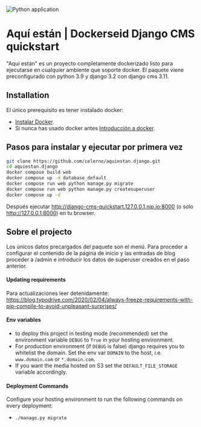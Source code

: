 ![Python application](https://github.com/django-cms/django-cms-quickstart/workflows/Python%20application/badge.svg?branch=main)

# Aquí están | Dockerseid Django CMS quickstart

"Aquí están" es un proyecto completamente dockerizado listo para ejecutarse en cualquier ambiente que soporte docker. El paquete viene preconfigurado con python 3.9 y django 3.2 con django cms 3.11.

## Installation

El único prerequisito es tener instalado docker: 
- [Instalar Docker](https://docs.docker.com/engine/install/).
- Si nunca has usado docker antes [Introducción a docker](https://docs.docker.com/get-started/).

## Pasos para instalar y ejecutar por primera vez

```bash
git clone https://github.com/celerno/aquiestan.django.git
cd aquiestan.django
docker compose build web
docker compose up -d database_default
docker compose run web python manage.py migrate
docker compose run web python manage.py createsuperuser
docker compose up -d
```

Después ejecutar http://django-cms-quickstart.127.0.0.1.nip.io:8000 (o solo http://127.0.0.1:8000) en tu browser.

## Sobre el projecto

Los únicos datos precargados del paquete son el menú. Para proceder a configurar el contenido de la página de inicio y las entradas de blog proceder a /admin e introducir los datos de superuser creados en el paso anterior. 

#### Updating requirements

Para actualizaciones leer detenidamente: https://blog.typodrive.com/2020/02/04/always-freeze-requirements-with-pip-compile-to-avoid-unpleasant-surprises/


#### Env variables
- to deploy this project in testing mode (recommended) set the environment variable `DEBUG` to `True` in your hosting environment. 
- For production environment (if `DEBUG` is false) django requires you to whitelist the domain. Set the env var `DOMAIN` to the host, i.e. `www.domain.com` or `*.domain.com`.
- If you want the media hosted on S3 set the `DEFAULT_FILE_STORAGE` variable accordingly.

#### Deployment Commands
Configure your hosting environment to run the following commands on every deployment:
- `./manage.py migrate`
